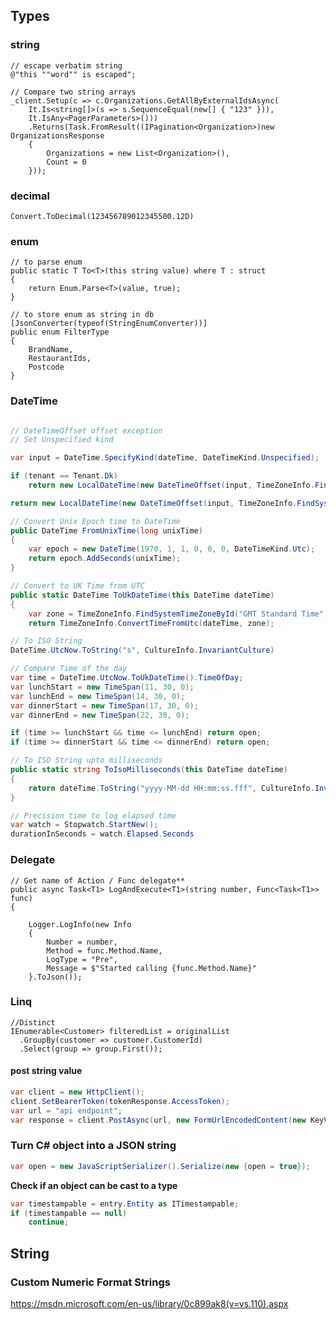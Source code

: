 ## Types

### string

    // escape verbatim string
    @"this ""word"" is escaped";

    // Compare two string arrays
    _client.Setup(c => c.Organizations.GetAllByExternalIdsAsync(
        It.Is<string[]>(s => s.SequenceEqual(new[] { "123" })), 
        It.IsAny<PagerParameters>()))
        .Returns(Task.FromResult((IPagination<Organization>)new OrganizationsResponse
        {
            Organizations = new List<Organization>(),
            Count = 0
        }));
    
### decimal
    
    Convert.ToDecimal(123456789012345500.12D)
    
### enum

    // to parse enum
    public static T To<T>(this string value) where T : struct
    {
        return Enum.Parse<T>(value, true);
    }
    
    // to store enum as string in db
    [JsonConverter(typeof(StringEnumConverter))]
    public enum FilterType
    {
        BrandName,
        RestaurantIds,
        Postcode
    }


### DateTime

```csharp

// DateTimeOffset offset exception
// Set Unspecified kind

var input = DateTime.SpecifyKind(dateTime, DateTimeKind.Unspecified);

if (tenant == Tenant.Dk)
    return new LocalDateTime(new DateTimeOffset(input, TimeZoneInfo.FindSystemTimeZoneById("Central European Standard Time").GetUtcOffset(input)));

return new LocalDateTime(new DateTimeOffset(input, TimeZoneInfo.FindSystemTimeZoneById("GMT Standard Time").GetUtcOffset(input)));

// Convert Unix Epoch time to DateTime
public DateTime FromUnixTime(long unixTime)
{
    var epoch = new DateTime(1970, 1, 1, 0, 0, 0, DateTimeKind.Utc);
    return epoch.AddSeconds(unixTime);
}

// Convert to UK Time from UTC
public static DateTime ToUkDateTime(this DateTime dateTime)
{
    var zone = TimeZoneInfo.FindSystemTimeZoneById("GMT Standard Time");
    return TimeZoneInfo.ConvertTimeFromUtc(dateTime, zone);

// To ISO String
DateTime.UtcNow.ToString("s", CultureInfo.InvariantCulture)

// Compare Time of the day
var time = DateTime.UtcNow.ToUkDateTime().TimeOfDay;
var lunchStart = new TimeSpan(11, 30, 0);
var lunchEnd = new TimeSpan(14, 30, 0);
var dinnerStart = new TimeSpan(17, 30, 0);
var dinnerEnd = new TimeSpan(22, 30, 0);

if (time >= lunchStart && time <= lunchEnd) return open;
if (time >= dinnerStart && time <= dinnerEnd) return open;

// To ISO String upto milliseconds
public static string ToIsoMilliseconds(this DateTime dateTime)
{
    return dateTime.ToString("yyyy-MM-dd HH:mm:ss.fff", CultureInfo.InvariantCulture);
}

// Precision time to log elapsed time
var watch = Stopwatch.StartNew();
durationInSeconds = watch.Elapsed.Seconds
```

### Delegate


    // Get name of Action / Func delegate**
    public async Task<T1> LogAndExecute<T1>(string number, Func<Task<T1>> func)
    {

        Logger.LogInfo(new Info
        {
            Number = number,
            Method = func.Method.Name,
            LogType = "Pre",
            Message = $"Started calling {func.Method.Name}"
        }.ToJson());

### Linq

    //Distinct
    IEnumerable<Customer> filteredList = originalList
      .GroupBy(customer => customer.CustomerId)
      .Select(group => group.First());

#### post string value

```csharp
var client = new HttpClient();
client.SetBearerToken(tokenResponse.AccessToken);
var url = "api endpoint";
var response = client.PostAsync(url, new FormUrlEncodedContent(new KeyValuePair<string, string>[0])).Result;
```


### Turn C# object into a JSON string

```csharp
var open = new JavaScriptSerializer().Serialize(new {open = true});
```


**Check if an object can be cast to a type**

```csharp
var timestampable = entry.Entity as ITimestampable;
if (timestampable == null)
    continue;

```

## String

### Custom Numeric Format Strings

https://msdn.microsoft.com/en-us/library/0c899ak8(v=vs.110).aspx
